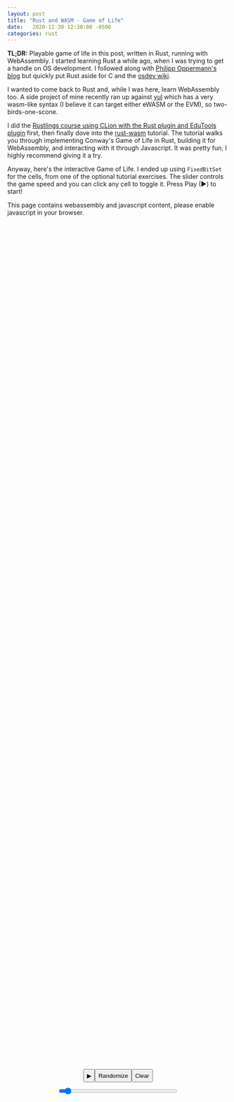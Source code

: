 ```yaml
---
layout: post
title: "Rust and WASM - Game of Life"
date:   2020-12-30 12:30:00 -0500
categories: rust
---
```


**TL;DR:** Playable game of life in this post, written in Rust, running with WebAssembly.
I started learning Rust a while ago, when I was trying to get a handle
on OS development. I followed along with 
[Philipp Oppermann's blog](https://os.phil-opp.com/) but quickly put Rust
aside for C and the [osdev wiki](https://wiki.osdev.org/Expanded_Main_Page).

I wanted to come back to Rust and, while I was here, learn WebAssembly too.
A side project of mine recently ran up against [yul](https://ethereum.org/en/developers/docs/smart-contracts/languages/#yul)
which has a very wasm-like syntax (I believe it can target either eWASM or
the EVM), so two-birds-one-scone.

I did the [Rustlings course using CLion with the Rust plugin and EduTools plugin](https://blog.jetbrains.com/education/2019/12/19/rustlings-course-adaptation/)
first, then finally dove into the [rust-wasm](https://rustwasm.github.io/docs/book/introduction.html)
tutorial. The tutorial walks you through implementing Conway's Game of Life
in Rust, building it for WebAssembly, and interacting with it through Javascript.
It was pretty fun, I highly recommend giving it a try.

Anyway, here's the interactive Game of Life. I ended up using `FixedBitSet`
for the cells, from one of the optional tutorial exercises. The slider controls
the game speed and you can click any cell to toggle it. Press Play (▶) to start!

<style>
#fps {
    white-space: pre;
    font-family: monospace;
}
#game-of-life {
    position: relative;
    top: 0;
    left: 0;
    width: 100%;
    height: 100%;
    display: flex;
    flex-direction: column;
    align-items: center;
    justify-content: center;
}
.Row {
    display: table;
    margin-left: auto;
    margin-right: auto;
    width: 100%;
    table-layout: fixed;
    border-spacing: 10px;
    align-items: center;
    justify-content: center;
    position: relative;
    text-align: center;
}
.buttons {
    height: 30px;
}
.slider {
    width: 270px;
    display: block;
}
</style>

<noscript>This page contains webassembly and javascript content, please enable javascript in your browser.</noscript>
<div id="game-of-life">
    <canvas id="game-of-life-canvas"></canvas>
    <div class="Row">
        <button class="buttons" id="play-pause">▶</button>
        <button class="buttons" id="random">Randomize</button>
        <button class="buttons" id="clear">Clear</button>
    </div>
    <input type="range" id="tick-range" min="0" max="100" value="5" class="slider post-content e-content">
    <div id="fps"></div>
    <script src="./bootstrap.js"></script>
</div>
